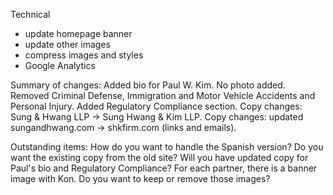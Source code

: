 Technical
- update homepage banner
- update other images
- compress images and styles
- Google Analytics


Summary of changes:
Added bio for Paul W. Kim. No photo added.
Removed Criminal Defense, Immigration and Motor Vehicle Accidents and Personal Injury.
Added Regulatory Compliance section.
Copy changes: Sung & Hwang LLP -> Sung Hwang & Kim LLP.
Copy changes: updated sungandhwang.com -> shkfirm.com (links and emails).

Outstanding items:
How do you want to handle the Spanish version? Do you want the existing copy from the old site? Will you have updated copy for Paul's bio and Regulatory Compliance?
For each partner, there is a banner image with Kon. Do you want to keep or remove those images?
